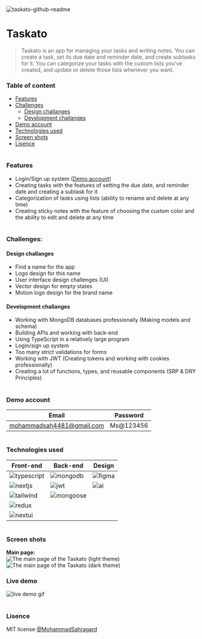 ![taskato-github-readme](https://github.com/MohammadSahragard/taskato/assets/77649975/49ec3de5-2727-443d-87e6-aa8bc5d9add5)

# Taskato
> Taskato is an app for managing your tasks and writing notes. You can create a task, set its due date and reminder date, and create subtasks for it. You can categorize your tasks with the custom lists you've created, and update or delete those lists whenever you want.


### Table of content
- [Features](#features)
- [Challenges](#challenges)
    - [Design challanges](#design-challanges)
    - [Development challanges](#development-challanges)
- [Demo account](#demo-account)
- [Technologies used](#technologies-used)
- [Screen shots](#screen-shots)
- [Lisence](#lisence)

#
### Features
- Login/Sign up system ([Demo account](#demo-account))
- Creating tasks with the features of setting the due date, and reminder date and creating a subtask for it
- Categorization of tasks using lists (ability to rename and delete at any time)
- Creating sticky notes with the feature of choosing the custom color and the ability to edit and delete at any time

#
### Challenges:
#### Design challanges
- Find a name for the app
- Logo design for this name
- User interface design challenges (UI)
- Vector design for empty states
- Motion logo design for the brand name
#### Development challanges
- Working with MongoDB databases professionally (Making models and schema)
- Building APIs and working with back-end
- Using TypeScript in a relatively large program
- Login/sign up system
- Too many strict validations for forms
- Working with JWT (Creating tokens and working with cookies professionally)
- Creating a lot of functions, types, and reusable components (SRP & DRY Principles)

#
### Demo account
| Email | Password |
| ----- | -------- |
| mohammadsah4481@gmail.com | Ms@123456 |

#
### Technologies used
| Front-end | Back-end | Design |
| --------- | -------- | ------ |
| ![typescript](https://img.shields.io/badge/TypeScript-007ACC?style=for-the-badge&logo=typescript&logoColor=white) | ![mongodb](https://img.shields.io/badge/MongoDB-4EA94B?style=for-the-badge&logo=mongodb&logoColor=white) | ![figma](https://img.shields.io/badge/Figma-F24E1E?style=for-the-badge&logo=figma&logoColor=white) |
| ![nextjs](https://img.shields.io/badge/Next.js-000?logo=nextdotjs&logoColor=fff&style=for-the-badge) | ![jwt](https://img.shields.io/badge/json%20web%20tokens-323330?style=for-the-badge&logo=json-web-tokens&logoColor=pink) | ![ai](https://img.shields.io/badge/Adobe%20Illustrator-FF9A00?style=for-the-badge&logo=adobe%20illustrator&logoColor=white) |
| ![tailwind](https://img.shields.io/badge/Tailwind_CSS-38B2AC?style=for-the-badge&logo=tailwind-css&logoColor=white) | ![mongoose](https://github.com/MohammadSahragard/taskato/assets/77649975/b022ed44-9363-443f-8514-73f908a8307e) |
| ![redux](https://img.shields.io/badge/Redux-593D88?style=for-the-badge&logo=redux&logoColor=white) |
| ![nextui](https://github.com/MohammadSahragard/taskato/assets/77649975/7977f3e8-4318-42d2-ab8c-6ed10bd62055)


#
### Screen shots
**Main page:** <br>
![The main page of the Taskato (light theme)](https://github.com/MohammadSahragard/taskato/assets/77649975/1b33071a-2b3f-46be-9403-59e7e30c4b11)
![The main page of the Taskato (dark theme)](https://github.com/MohammadSahragard/taskato/assets/77649975/28210611-3548-4182-bb55-c7715d6d26e8)

### Live demo
![live demo gif](https://github.com/MohammadSahragard/taskato/assets/77649975/94f12463-40d8-460e-9f49-5cbad253ac20)

#
### Lisence
MIT license [@MohammadSahragard](https://github.com/MohammadSahragard)
